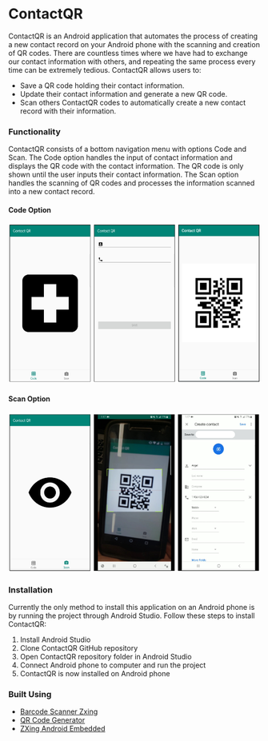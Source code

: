 # ContactQR

ContactQR is an Android application that automates the process of creating a new contact record on your Android phone with the scanning and creation of QR codes. There are countless times where we have had to exchange our contact information with others, and repeating the same process every time can be extremely tedious. ContactQR allows users to: 

* Save a QR code holding their contact information. 
* Update their contact information and generate a new QR code. 
* Scan others ContactQR codes to automatically create a new contact record with their information.  

### Functionality 
ContactQR consists of a bottom navigation menu with options Code and Scan. The Code option handles the input of contact information and displays the QR code with the contact information. The QR code is only shown until the user inputs their contact information. The Scan option handles the scanning of QR codes and processes the information scanned into a new contact record. 

#### Code Option 
![Alt text](/Images/1.png?raw=true)

#### Scan Option 
![Alt text](/Images/2.png?raw=true)

### Installation
Currently the only method to install this application on an Android phone is by running the project through Android Studio. Follow these steps to install ContactQR:
1. Install Android Studio
2. Clone ContactQR GitHub repository
3. Open ContactQR repository folder in Android Studio
4. Connect Android phone to computer and run the project  
5. ContactQR is now installed on Android phone

### Built Using 
* [Barcode Scanner Zxing](https://github.com/dm77/barcodescanner/tree/master/zxing)
* [QR Code Generator](https://github.com/zxing/zxing/tree/master/core/src/main/java/com/google/zxing)
* [ZXing Android Embedded](https://github.com/journeyapps/zxing-android-embedded)
